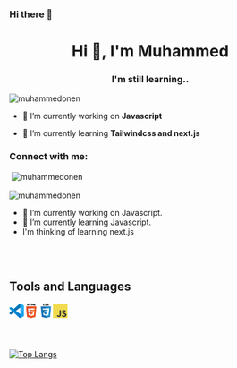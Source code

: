 ### Hi there 👋


<h1 align="center">Hi 👋, I'm Muhammed</h1>
<h3 align="center">I'm still learning..</h3>

<p align="left"> <img src="https://komarev.com/ghpvc/?username=muhammedonen&label=Profile%20views&color=0e75b6&style=flat" alt="muhammedonen" /> </p>

- 🔭 I’m currently working on **Javascript**

- 🌱 I’m currently learning **Tailwindcss and next.js**

<h3 align="left">Connect with me:</h3>
<p align="left">
</p>

<p>&nbsp;<img align="center" src="https://github-readme-stats.vercel.app/api?username=muhammedonen&show_icons=true&locale=en" alt="muhammedonen" /></p>

<p><img align="center" src="https://github-readme-streak-stats.herokuapp.com/?user=muhammedonen&" alt="muhammedonen" /></p>
































- 🔭 I’m currently working on Javascript.
- 🌱 I’m currently learning Javascript.
- I'm thinking of learning next.js
<br/>
<br/>

## Tools and Languages<br/>

<img align="left" alt="Visual Studio Code" width="26px" src="https://raw.githubusercontent.com/github/explore/80688e429a7d4ef2fca1e82350fe8e3517d3494d/topics/visual-studio-code/visual-studio-code.png"/>
<img align="left" alt="Visual Studio Code" width="26px" src="https://raw.githubusercontent.com/github/explore/cebd63002168a05a6a642f309227eefeccd92950/topics/html/html.png"/>
<img align="left" alt="Visual Studio Code" width="26px" src="https://raw.githubusercontent.com/github/explore/cebd63002168a05a6a642f309227eefeccd92950/topics/css/css.png" />
<img align="left" alt="Visual Studio Code" width="26px" src="https://raw.githubusercontent.com/github/explore/cebd63002168a05a6a642f309227eefeccd92950/topics/javascript/javascript.png"/>

<br/>
<br/>
<br/>
<br/>



[![Top Langs](https://github-readme-stats.vercel.app/api/top-langs/?username=muhammedonen&layout=compact)](https://github.com/muhammedonen/github-readme-stats)









